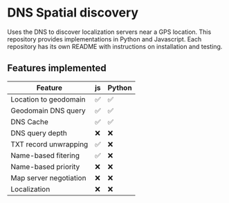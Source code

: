 # DNS Spatial discovery
Uses the DNS to discover localization servers near a GPS location. This repository provides implementations in Python and Javascript. Each repository has its own README with instructions on installation and testing.

## Features implemented

| Feature                | js                 | Python             |
| ---------------------- | ------------------ | ------------------ |
| Location to geodomain  | :white_check_mark: | :white_check_mark: |
| Geodomain DNS query    | :white_check_mark: | :white_check_mark: |
| DNS Cache              | :white_check_mark: | :white_check_mark: |
| DNS query depth        | :x:                | :x:                |
| TXT record unwrapping  | :white_check_mark: | :x:                |
| Name-based fitering    | :white_check_mark: | :x:                |
| Name-based priority    | :x:                | :x:                |
| Map server negotiation | :x:                | :x:                |
| Localization           | :x:                | :x:                |
